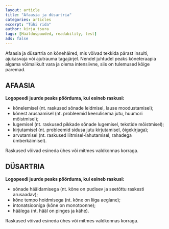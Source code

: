 ```yaml
---
layout: article
title: "Afaasia ja düsartria"
categories: articles
excerpt: "Tühi rida"
author: kirja_tsura
tags: [Häälduspuuded, readability, test]
ads: false
---
```


Afaasia ja düsartria on kõnehäired, mis võivad tekkida pärast insulti, ajukasvaja või ajutrauma tagajärjel. Nendel juhtudel peaks kõneteraapia algama võimalikult vara ja olema intensiivne, siis on tulemused kõige paremad.

## AFAASIA 

**Logopeedi juurde peaks pöörduma, kui esineb raskusi:**

* kõnelemisel (nt. raskused sõnade leidmisel, lause moodustamisel); 
* kõnest arusaamisel (nt. probleemid keerulisema jutu, huumori mõistmisel); 
* lugemisel (nt. raskused pikkade sõnade lugemisel, tekstide mõistmisel); 
* kirjutamisel (nt. probleemid sidusa jutu kirjutamisel, õigekirjaga); 
* arvutamisel (nt. raskused liitmisel-lahutamisel, rahadega ümberkäimisel). 

Raskused võivad esineda ühes või mitmes valdkonnas korraga. 

## DÜSARTRIA 

**Logopeedi juurde peaks pöörduma, kui esineb raskusi:** 

* sõnade hääldamisega (nt. kõne on pudisev ja seetõttu raskesti arusaadav); 
* kõne tempo hoidmisega (nt. kõne on liiga aeglane); 
* intonatsiooniga (kõne on monotoonne); 
* häälega (nt. hääl on pinges ja kähe). 

Raskused võivad esineda ühes või mitmes valdkonnas korraga. 
